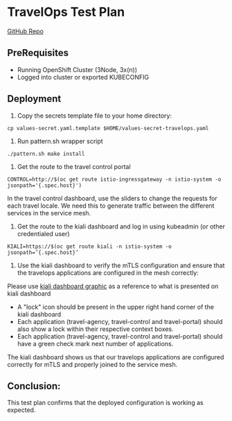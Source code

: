 # TravelOps Test Plan

[GitHub Repo](https://github.com/validatedpatterns-sandbox/travelops)

## PreRequisites

- Running OpenShift Cluster (3Node, 3x(n))
- Logged into cluster or exported KUBECONFIG


## Deployment

1. Copy the secrets template file to your home directory:

```shell
cp values-secret.yaml.template $HOME/values-secret-travelops.yaml
```

1. Run pattern.sh wrapper script

```shell
./pattern.sh make install
```

1. Get the route to the travel control portal

```shell
CONTROL=http://$(oc get route istio-ingressgateway -n istio-system -o jsonpath='{.spec.host}')
```

In the travel control dashboard, use the sliders to change the requests for each travel locale. We need this to generate traffic
between the different services in the service mesh.

1. Get the route to the kiali dashboard and log in using kubeadmin (or other credentialed user)

```shell
KIALI=https://$(oc get route kiali -n istio-system -o jsonpath=’{.spec.host}’
```

1. Use the kiali dashboard to verify the mTLS configuration and ensure that the travelops applications are configured in the mesh correctly:

Please use [kiali dashboard graphic](https://validatedpatterns.io/images/travelops/ossm-kiali-db-arrows.png) as a reference to what is presented on kiali dashboard
 
- A "lock" icon should be present in the upper right hand corner of the kiali dashboard
- Each application (travel-agency, travel-control and travel-portal) should also show a lock within their respective context boxes.
- Each application (travel-agency, travel-control and travel-portal) should have a green check mark next number of applications.

The kiali dashboard shows us that our travelops applications are configured correctly for mTLS and properly joined to the service mesh. 

## Conclusion:
This test plan confirms that the deployed configuration is working as expected.
